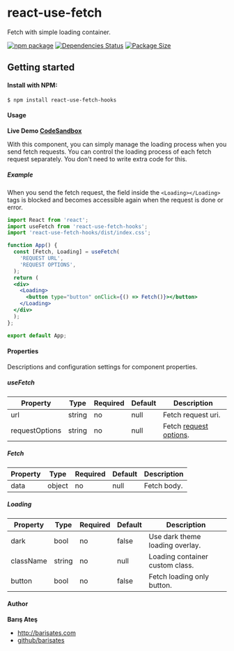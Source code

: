 # react-use-fetch
Fetch with simple loading container.

[![npm package][npm-image]][npm-url]
[![Dependencies Status][david-image]][david-url]
[![Package Size][bundlephobia-image]][bundlephobia-url]

## Getting started

#### Install with NPM:

```
$ npm install react-use-fetch-hooks
```

#### Usage

**Live Demo [CodeSandbox](https://codesandbox.io/s/react-use-fetch-uw68y "CodeSandbox")**

With this component, you can simply manage the loading process when you send fetch requests. You can control the loading process of each fetch request separately. You don't need to write extra code for this.

##### Example

When you send the fetch request, the field inside the ```<Loading></Loading>``` tags is blocked and becomes accessible again when the request is done or error.

```jsx
import React from 'react';
import useFetch from 'react-use-fetch-hooks';
import 'react-use-fetch-hooks/dist/index.css';

function App() {
  const [Fetch, Loading] = useFetch(
    'REQUEST URL',
    'REQUEST OPTIONS',
  );
  return (
  <div>
    <Loading>
      <button type="button" onClick={() => Fetch()}></button>
    </Loading>
  </div>
  );
};

export default App;
```

#### Properties

Descriptions and configuration settings for component properties.

##### useFetch

| Property | Type | Required | Default | Description |
|--------------------------|---------------------|----------|---------|-------------------------------------------------------------------------------------------------------------------------------------------------------------------------------------------------|
| url | string | no | null | Fetch request uri. |
| requestOptions | string | no | null | Fetch [request options](https://github.github.io/fetch/#options "request options"). |

##### Fetch

| Property | Type | Required | Default | Description |
|--------------------------|---------------------|----------|---------|-------------------------------------------------------------------------------------------------------------------------------------------------------------------------------------------------|
| data | object | no | null | Fetch body. |

##### Loading

| Property | Type | Required | Default | Description |
|--------------------------|---------------------|----------|---------|-------------------------------------------------------------------------------------------------------------------------------------------------------------------------------------------------|
| dark | bool | no | false | Use dark theme loading overlay. |
| className | string | no | null | Loading container custom class. |
| button | bool | no | false | Fetch loading only button. |

#### Author

**Barış Ateş**
 - http://barisates.com
 - [github/barisates](https://github.com/barisates "github/barisates")

[npm-image]:https://img.shields.io/npm/v/react-use-fetch-hooks.svg
[npm-url]:https://www.npmjs.com/package/react-use-fetch-hooks
[david-image]:https://david-dm.org/barisates/react-use-fetch-hooks.svg
[david-url]:https://david-dm.org/barisates/react-use-fetch-hooks
[bundlephobia-image]:https://badgen.net/bundlephobia/minzip/react-use-fetch-hooks
[bundlephobia-url]:https://bundlephobia.com/result?p=react-use-fetch-hooks
